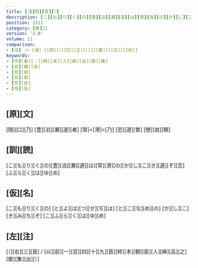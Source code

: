 ```yaml
---
title: [（][問][答][）]
description: [こ][も][り][く][の][豊][泊][瀬][道][は][常][滑][の][か][し][こ][き][道][ぞ][恋][ふ][ら][く][は][ゆ][め]
position: 2511
category: [巻]11
version: '1.0'
volume: 11
comparison:
- [消] -> [滑] [[西][（][訂][正][）]][[嘉]][[文]][[紀]]
keywords:
- [作][者][：][柿][本][人][麻][呂][歌][集]
- [非][略][体]
- [枕][詞]
- [女][歌]
- [奈][良]
- [地][名]
---
```


## [原][文]

[隠][口][乃] [豊][泊][瀬][道][者] [常]<[滑]>[乃] [恐][道][曽] [戀][由][眼]

## [訓][読]

[こ][も][り][く][の][豊][泊][瀬][道][は][常][滑][の][か][し][こ][き][道][ぞ][恋][ふ][ら][く][は][ゆ][め]

## [仮][名]

[こ][も][り][く][の] [と][よ][は][つ][せ][ぢ][は] [と][こ][な][め][の] [か][し][こ][き][み][ち][ぞ] [こ][ふ][ら][く][は][ゆ][め]

## [左][注]

[（][右][三][首] / [以][前][一][百][四][十][九][首][柿][本][朝][臣][人][麻][呂][之][歌][集][出][）]
